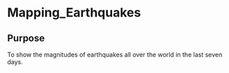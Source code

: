 # Mapping_Earthquakes

## Purpose
To show the magnitudes of earthquakes all over the world in the last seven days.